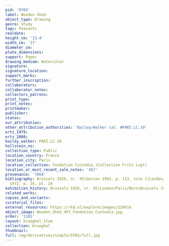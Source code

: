 ```yaml
---
pid: '9783'
label: Wooden Shed
object_type: Drawing
genre: Study
tags: Peasants
realdate: 
height_cm: '13.4'
width_cm: '17'
diameter_cm: 
plate_dimensions: 
support: Paper
drawing_medium: Watercolor
signature: 
signature_location: 
support_marks: 
further_inscription: 
collaborators: 
collaborator_notes: 
collectors_patrons: 
print_type: 
print_notes: 
printmaker: 
publisher: 
states: 
our_attribution: 
other_attribution_authorities: 'Bailey/Walker cat. #PARI.LC.10'
ertz_1979: 
ertz_2008: 
bailey_walker: PARI.LC.10
hollstein_no: 
collection_type: Public
location_country: France
location_city: Paris
location_collection: Fondation Custodia (Collection Frits Lugt)
location_or_most_recent_sale_notes: '457'
provenance: '7064'
bibliography: Brussels 1926, nr. 95|Gerson 1983, p. 113, note 1|London/Paris/Bern/Brussels
  1972, p. 24, pl. 24
exhibition_history: Brussels 1926, nr. 95|London/Paris/Bern/Brussels 1972, pl. 24
related_works: 
copies_and_variants: 
curatorial_files: 
external_resources: https://rkd.nl/explore/images/220416
object_image: Wooden_Shed_457_Fondation_Custodia.jpg
order: '1103'
layout: brueghel_item
collection: brueghel
thumbnail: 
full: img/derivatives/simple/9783/full.jpg
---
```

